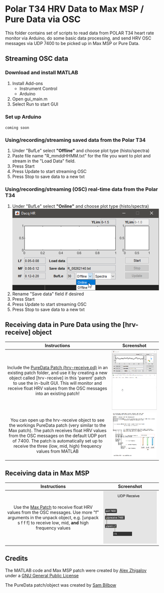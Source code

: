 # Polar T34 HRV Data to Max MSP / Pure Data via OSC
This folder contains set of scripts to read data from POLAR T34 heart rate monitor via Arduino, do some basic data processing, and send HRV OSC messages via UDP 7400 to be picked up in Max MSP or Pure Data.

## Streaming OSC data
### Download and install MATLAB
1. Install Add-ons
    - Instrument Control
    - Arduino
2. Open gui_main.m
3. Select Run to start GUI

### Set up Arduino
`coming soon`


### Using/recording/streaming saved data from the Polar T34
1. Under "BufLe" select **"Offline"** and choose plot type (histo/spectra)
2. Paste file name "R_mmddHHMM.txt" for the file you want to plot and stream in the "Load Data" field.
3. Press Start
4. Press Update to start streaming OSC
5. Press Stop to save data to a new txt

### Using/recording/streaming (OSC) real-time data from the Polar T34
1. Under "BufLe" select **"Online"** and choose plot type (histo/spectra)
![gui showing online](docs/gui-online.png)
3. Rename "Save data" field if desired
4. Press Start
5. Press Update to start streaming OSC
6. Press Stop to save data to a new txt

## Receiving data in Pure Data using the [hrv-receive] object
Instructions|Screenshot
:-------------------------:|:-------------------------:
Include the [PureData Patch (hrv-receive.pd)](pure_data/hrv-receive.pd) in an existing patch folder, and use it by creating a new object called [hrv-receive] in this 'parent' patch to use the in-built GUI. This will  monitor and receive float HRV values from the OSC messages into an existing patch! | ![pure data graphical user interface](docs/pd-gui.gif) 
You can open up the hrv-receive object to see the workings PureData patch (very similar to the Max patch). The patch receives float HRV values from the OSC messages on the default UDP port of 7400.  The patch is automatically set up to receive the three (low, mid, high) frequency values from MATLAB|  ![pure data patch](docs/pd-patch.png) 

## Receiving data in Max MSP
Instructions|Screenshot
:-------------------------:|:-------------------------:
Use the [Max Patch](MAX_8/HRV_osc_recv.maxpat) to receive float HRV values from the OSC messages.  Use more "f" arguments in the unpack object, e.g. [unpack s f f f] to receive low, mid, **and** high frequency values|  ![max patch](docs/max-patch.png) 

## Credits
The MATLAB code and Max MSP patch were created by [Alex Zhigalov](https://github.com/alxzgl1) under a [GNU General Public License](https://github.com/alxzgl1/heartrate_dacq/blob/main/LICENSE)

The PureData patch/object was created by [Sam Bilbow](https://github.com/sambilbow)
